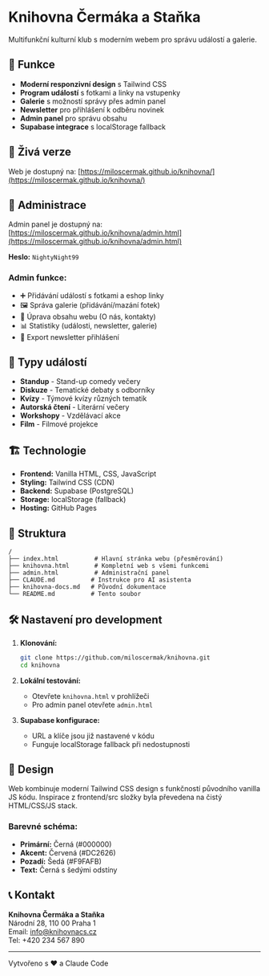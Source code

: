 # Knihovna Čermáka a Staňka

Multifunkční kulturní klub s moderním webem pro správu událostí a galerie.

## 🌟 Funkce

- **Moderní responzivní design** s Tailwind CSS
- **Program událostí** s fotkami a linky na vstupenky
- **Galerie** s možností správy přes admin panel
- **Newsletter** pro přihlášení k odběru novinek
- **Admin panel** pro správu obsahu
- **Supabase integrace** s localStorage fallback

## 🚀 Živá verze

Web je dostupný na: [https://miloscermak.github.io/knihovna/](https://miloscermak.github.io/knihovna/)

## 📱 Administrace

Admin panel je dostupný na: [https://miloscermak.github.io/knihovna/admin.html](https://miloscermak.github.io/knihovna/admin.html)

**Heslo:** `NightyNight99`

### Admin funkce:
- ➕ Přidávání událostí s fotkami a eshop linky
- 🖼️ Správa galerie (přidávání/mazání fotek)
- 📝 Úprava obsahu webu (O nás, kontakty)
- 📊 Statistiky (události, newsletter, galerie)
- 📧 Export newsletter přihlášení

## 🎯 Typy událostí

- **Standup** - Stand-up comedy večery
- **Diskuze** - Tematické debaty s odborníky  
- **Kvízy** - Týmové kvízy různých tematik
- **Autorská čtení** - Literární večery
- **Workshopy** - Vzdělávací akce
- **Film** - Filmové projekce

## 🏗️ Technologie

- **Frontend:** Vanilla HTML, CSS, JavaScript
- **Styling:** Tailwind CSS (CDN)
- **Backend:** Supabase (PostgreSQL)
- **Storage:** localStorage (fallback)
- **Hosting:** GitHub Pages

## 📁 Struktura

```
/
├── index.html          # Hlavní stránka webu (přesměrování)
├── knihovna.html       # Kompletní web s všemi funkcemi
├── admin.html          # Administrační panel
├── CLAUDE.md          # Instrukce pro AI asistenta
├── knihovna-docs.md   # Původní dokumentace
└── README.md          # Tento soubor
```

## 🛠️ Nastavení pro development

1. **Klonování:**
   ```bash
   git clone https://github.com/miloscermak/knihovna.git
   cd knihovna
   ```

2. **Lokální testování:**
   - Otevřete `knihovna.html` v prohlížeči
   - Pro admin panel otevřete `admin.html`

3. **Supabase konfigurace:**
   - URL a klíče jsou již nastavené v kódu
   - Funguje localStorage fallback při nedostupnosti

## 🎨 Design

Web kombinuje moderní Tailwind CSS design s funkčností původního vanilla JS kódu. Inspirace z frontend/src složky byla převedena na čistý HTML/CSS/JS stack.

### Barevné schéma:
- **Primární:** Černá (#000000)
- **Akcent:** Červená (#DC2626) 
- **Pozadí:** Šedá (#F9FAFB)
- **Text:** Černá s šedými odstíny

## 📞 Kontakt

**Knihovna Čermáka a Staňka**  
Národní 28, 110 00 Praha 1  
Email: info@knihovnacs.cz  
Tel: +420 234 567 890

---

Vytvořeno s ❤️ a Claude Code